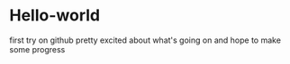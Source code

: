 # Hello-world
first try on github
pretty excited about what's going on and hope to make some progress
